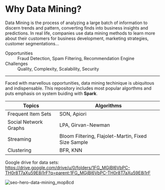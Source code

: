 # Why Data Mining? 
Data Mining is the process of analyzing a large batch of information to discern trends and pattern, converting finds into business insights and predictions. In real life, companies use data mining methods to learn more about their customers for business development, marketing strategies, customer segmentations... 


<dl>
  <dt>Opportunities</dt>
  <dd>Fraud Detection, Spam Filtering, Recommendation Engine</dd>
  
  <dt>Challenges</dt>
  <dd>Quality, Complexity, Scalability, Security</dd>
</dl>

---
Faced with marvellous opportunities, data mining techinique is ubiquitous and indispensable. This repository includes most popular algorthms and puts emphasis on system buiding with **Spark**. 

**Topics** | **Algorithms** 
--- | --- 
Frequent Item Sets | SON, Apiori
Social Network Graphs | LPA, Girvan-Newman
Streaming | Bloom Filtering, Flajolet-Martin, Fixed Size Sample 
Clustering | BFR, KNN


Google drive for data sets:  <https://drive.google.com/drive/u/0/folders/1FG_MGjBl6VbPC-TH0r8T7aXu59E8i1rF?q=parent:1FG_MGjBl6VbPC-TH0r8T7aXu59E8i1rF> 

![seo-hero-data-mining_mop8cd](https://github.com/Cxy990605/Data-Mining-Spark/assets/99168940/4be59df7-3947-4538-8e81-0663e2f64956)
